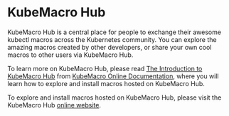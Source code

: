 # KubeMacro Hub

KubeMacro Hub is a central place for people to exchange their awesome kubectl macros across the Kubernetes community. You can explore the amazing macros created by other developers, or share your own cool macros to other users via KubeMacro Hub.

To learn more on KubeMacro Hub, please read [The Introduction to KubeMacro Hub](https://morningspace.github.io/kubemacro/docs/#/kubemacro-hub) from [KubeMacro Online Documentation](https://morningspace.github.io/kubemacro/docs/), where you will learn how to explore and install macros hosted on KubeMacro Hub.

To explore and install macros hosted on KubeMacro Hub, please visit the KubeMacro Hub [online website](https://morningspace.github.io/kubemacro-hub/).

